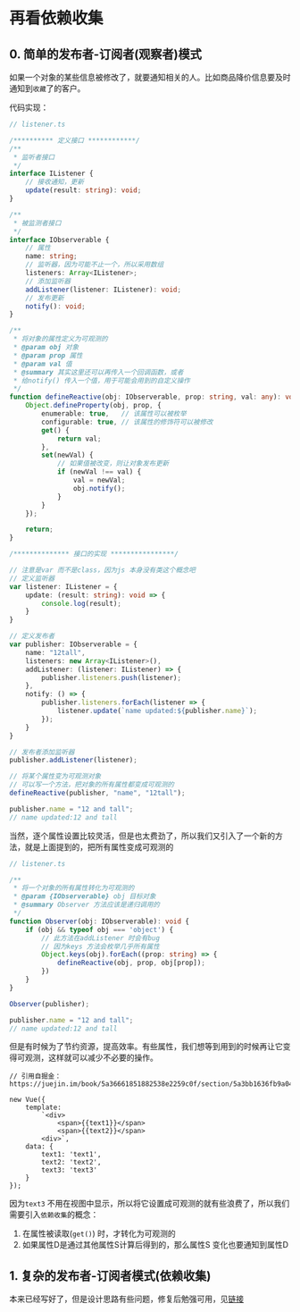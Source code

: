 # 再看依赖收集  

## 0. 简单的发布者-订阅者(观察者)模式  

如果一个对象的某些信息被修改了，就要通知相关的人。比如商品降价信息要及时通知到`收藏`了的客户。  

代码实现：  

```ts
// listener.ts

/********** 定义接口 ************/
/**
 * 监听者接口
 */
interface IListener {
    // 接收通知，更新
    update(result: string): void;
}

/**
 * 被监测者接口
 */
interface IObserverable {
    // 属性
    name: string;
    // 监听器，因为可能不止一个，所以采用数组
    listeners: Array<IListener>;
    // 添加监听器
    addListener(listener: IListener): void;
    // 发布更新
    notify(): void;
}

/**
 * 将对象的属性定义为可观测的
 * @param obj 对象
 * @param prop 属性
 * @param val 值
 * @summary 其实这里还可以再传入一个回调函数，或者
 * 给notify() 传入一个值，用于可能会用到的自定义操作
 */
function defineReactive(obj: IObserverable, prop: string, val: any): void {
    Object.defineProperty(obj, prop, {
        enumerable: true,   // 该属性可以被枚举
        configurable: true, // 该属性的修饰符可以被修改
        get() {
            return val;
        },
        set(newVal) {
            // 如果值被改变，则让对象发布更新
            if (newVal !== val) {
                val = newVal;
                obj.notify();
            }
        }
    });

    return;
}

/************** 接口的实现 ****************/

// 注意是var 而不是class，因为js 本身没有类这个概念吧
// 定义监听器
var listener: IListener = {
    update: (result: string): void => {
        console.log(result);
    }
}

// 定义发布者
var publisher: IObserverable = {
    name: "12tall",
    listeners: new Array<IListener>(),
    addListener: (listener: IListener) => {
        publisher.listeners.push(listener);
    },
    notify: () => {
        publisher.listeners.forEach(listener => {
            listener.update(`name updated:${publisher.name}`);
        });
    }
}

// 发布者添加监听器
publisher.addListener(listener);

// 将某个属性变为可观测对象
// 可以写一个方法，把对象的所有属性都变成可观测的
defineReactive(publisher, "name", "12tall");

publisher.name = "12 and tall";
// name updated:12 and tall

```

当然，逐个属性设置比较灵活，但是也太费劲了，所以我们又引入了一个新的方法，就是上面提到的，把所有属性变成可观测的  

```ts
// listener.ts

/**
 * 将一个对象的所有属性转化为可观测的
 * @param {IObserverable} obj 目标对象
 * @summary Observer 方法应该是递归调用的
 */
function Observer(obj: IObserverable): void {
    if (obj && typeof obj === 'object') {
        // 此方法在addListener 时会有bug
        // 因为keys 方法会枚举几乎所有属性
        Object.keys(obj).forEach((prop: string) => {
            defineReactive(obj, prop, obj[prop]);
        })
    }
}

Observer(publisher);

publisher.name = "12 and tall";
// name updated:12 and tall
```

但是有时候为了节约资源，提高效率。有些属性，我们想等到用到的时候再让它变得可观测，这样就可以减少不必要的操作。  

```vue
// 引用自掘金：https://juejin.im/book/5a36661851882538e2259c0f/section/5a3bb1636fb9a0452846aa50

new Vue({
    template:
        `<div>
            <span>{{text1}}</span>
            <span>{{text2}}</span>
        <div>`,
    data: {
        text1: 'text1',
        text2: 'text2',
        text3: 'text3'
    }
});
```

因为`text3` 不用在视图中显示，所以将它设置成可观测的就有些浪费了，所以我们需要引入`依赖收集`的概念：  

1. 在属性被读取(`get()`) 时，才转化为可观测的  
2. 如果属性D是通过其他属性S计算后得到的，那么属性S 变化也要通知到属性D

## 1. 复杂的发布者-订阅者模式(依赖收集)  

本来已经写好了，但是设计思路有些问题，修复后勉强可用，见[链接](./mvvm/watcher.ts)  
